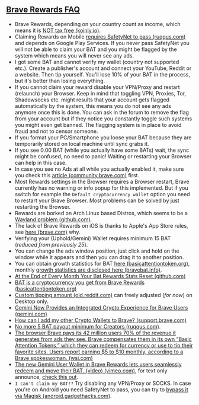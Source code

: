 ## [Brave Rewards FAQ](#brave-rewards-faq)

- Brave Rewards, depending on your country count as income, which means it is [NOT tax free (koinly.io)](https://koinly.io/blog/crypto-airdrop-tax/).
- Claiming Rewards on Mobile [requires SafetyNet to pass (ruqqus.com)](https://ruqqus.com/+BraveBrowser/post/bk8n/android-if-your-phone-fails-safetynet) and depends on Google Play Services. If you never pass SafetyNet you will not be able to claim your BAT and you might be flagged by the system which means you will never see any ads.
- I got some BAT and cannot verify my wallet (country not supported etc.). Create a publisher's account and connect your YouTube, Reddit or a website. Then tip yourself. You'll lose 10% of your BAT in the process, but it's better than losing everything.
- If you cannot claim your reward disable your VPN/Proxy and restart (relaunch) your Browser. Keep in mind that toggling VPN, Proxies, Tor, Shadowsocks etc. might results that your account gets flagged automatically by the system, this means you do not see any ads anymore once this is done. You can ask in the forum to remove the flag from your account but if they notice you constantly toggle such systems you might even get banned. The flagging system is in place to avoid fraud and not to censor someone.
- If you format your PC/Smartphone you loose your BAT because they are temporarily stored on local machine until sync grabs it.
- If you see 0.00 BAT (while you actually have some BATs) wait, the sync might be confused, no need to panic! Waiting or restarting your Browser can help in this case.
- In case you see no Ads at all while you actually enabled it, make sure you check this [article (community.brave.com)](https://community.brave.com/t/if-you-not-receive-ads-on-windows-or-ubuntu/162298) first.
- Most Rewards settings in the Browser requires a Browser restart, Brave currently has no warning or info popup for this implemented. But if you switch for example the `Default cryptocurrency wallet` option you need to restart your Brave Browser. Most problems can be solved by just restarting the Browser.
- Rewards are borked on Arch Linux based Distros, which seems to be a [Wayland problem (github.com)](https://github.com/brave/brave-browser/issues/13352).
- The lack of Brave Rewards on iOS is thanks to Apple's App Store rules, see [here (brave.com)](https://brave.com/rewards-ios/) why.
- Verifying your (Uphold/Gemini) Wallet requires minimum 15 BAT (_reduced from previously 25_).
- You can change the ads window position, just click and hold on the window while it appears and then you can drag it to another position.
- You can obtain growth statistics for BAT [here (basicattentiontoken.org)](https://basicattentiontoken.org/growth), monthly [growth statistics are disclosed here (bravebat.info)](https://bravebat.info/).
- [At the End of Every Month Your Bat Rewards Stats Reset (github.com)](https://github.com/brave/brave-browser/issues/15005)
- [BAT is a cryptocurrency you get from Brave Rewards (basicattentiontoken.org)](https://basicattentiontoken.org/)
- [Custom tipping amount (old.reddit.com)](https://old.reddit.com/r/BATProject/comments/nn73yz/custom_tipping_amounts_feature_is_now_live_on/) can freely adjusted (_for now_) on Desktop only.
- [Gemini Now Provides an Integrated Crypto Experience for Brave Users (gemini.com)](https://www.gemini.com/blog/gemini-now-provides-an-integrated-crypto-experience-for-brave-users)
- [How can I add my other Crypto Wallets to Brave? (support.brave.com)](https://support.brave.com/hc/en-us/articles/360034535452)
- [No more 5 BAT payout minimum for Creators (ruqqus.com)](https://ruqqus.com/+BraveBrowser/post/c5wk/no-more-5-bat-payout-minimum).
- [The browser Brave pays its 42 million users 70% of the revenue it generates from ads they see. Brave compensates them in its own “Basic Attention Tokens,” which they can redeem for currency or use to tip their favorite sites. Users report earning $5 to $10 monthly, according to a Brave spokeswoman. (wsj.com)](https://www.wsj.com/articles/personal-data-is-worth-billions-these-startups-want-you-to-get-a-cut-11638633640?mod=hp_featst_pos3)
- [The new Gemini User Wallet in Brave Rewards lets users seamlessly redeem and move their BAT. (video) (vimeo.com)](https://vimeo.com/595169365), for text only announce, [check this out](https://brave.com/gemini-user-wallet/).
- `I can't claim my BAT!?` Try disabling any VPN/Proxy or SOCKS. In case you're on Android you need SafetyNet to pass, you can try to [bypass it via Magisk (android.gadgethacks.com)](https://android.gadgethacks.com/how-to/magisk-101-fix-safetynet-cts-profile-mismatch-errors-0178047/).


